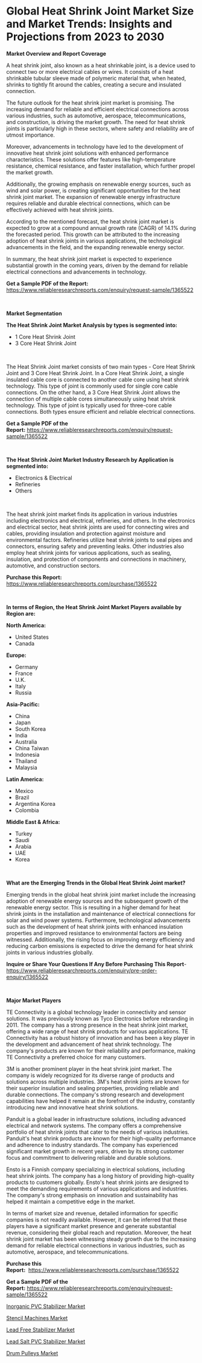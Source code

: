 <p><h1>Global Heat Shrink Joint Market Size and Market Trends: Insights and Projections from 2023 to 2030</h1></p><p><strong>Market Overview and Report Coverage</strong></p>
<p><p>A heat shrink joint, also known as a heat shrinkable joint, is a device used to connect two or more electrical cables or wires. It consists of a heat shrinkable tubular sleeve made of polymeric material that, when heated, shrinks to tightly fit around the cables, creating a secure and insulated connection.</p><p>The future outlook for the heat shrink joint market is promising. The increasing demand for reliable and efficient electrical connections across various industries, such as automotive, aerospace, telecommunications, and construction, is driving the market growth. The need for heat shrink joints is particularly high in these sectors, where safety and reliability are of utmost importance.</p><p>Moreover, advancements in technology have led to the development of innovative heat shrink joint solutions with enhanced performance characteristics. These solutions offer features like high-temperature resistance, chemical resistance, and faster installation, which further propel the market growth.</p><p>Additionally, the growing emphasis on renewable energy sources, such as wind and solar power, is creating significant opportunities for the heat shrink joint market. The expansion of renewable energy infrastructure requires reliable and durable electrical connections, which can be effectively achieved with heat shrink joints.</p><p>According to the mentioned forecast, the heat shrink joint market is expected to grow at a compound annual growth rate (CAGR) of 14.1% during the forecasted period. This growth can be attributed to the increasing adoption of heat shrink joints in various applications, the technological advancements in the field, and the expanding renewable energy sector.</p><p>In summary, the heat shrink joint market is expected to experience substantial growth in the coming years, driven by the demand for reliable electrical connections and advancements in technology.</p></p>
<p><strong>Get a Sample PDF of the Report:</strong> <a href="https://www.reliableresearchreports.com/enquiry/request-sample/1365522">https://www.reliableresearchreports.com/enquiry/request-sample/1365522</a></p>
<p>&nbsp;</p>
<p><strong>Market Segmentation</strong></p>
<p><strong>The Heat Shrink Joint Market Analysis by types is segmented into:</strong></p>
<p><ul><li>1 Core Heat Shrink Joint</li><li>3 Core Heat Shrink Joint</li></ul></p>
<p>&nbsp;</p>
<p><p>The Heat Shrink Joint market consists of two main types - Core Heat Shrink Joint and 3 Core Heat Shrink Joint. In a Core Heat Shrink Joint, a single insulated cable core is connected to another cable core using heat shrink technology. This type of joint is commonly used for single core cable connections. On the other hand, a 3 Core Heat Shrink Joint allows the connection of multiple cable cores simultaneously using heat shrink technology. This type of joint is typically used for three-core cable connections. Both types ensure efficient and reliable electrical connections.</p></p>
<p><strong>Get a Sample PDF of the Report:</strong>&nbsp;<a href="https://www.reliableresearchreports.com/enquiry/request-sample/1365522">https://www.reliableresearchreports.com/enquiry/request-sample/1365522</a></p>
<p>&nbsp;</p>
<p><strong>The Heat Shrink Joint Market Industry Research by Application is segmented into:</strong></p>
<p><ul><li>Electronics & Electrical</li><li>Refineries</li><li>Others</li></ul></p>
<p>&nbsp;</p>
<p><p>The heat shrink joint market finds its application in various industries including electronics and electrical, refineries, and others. In the electronics and electrical sector, heat shrink joints are used for connecting wires and cables, providing insulation and protection against moisture and environmental factors. Refineries utilize heat shrink joints to seal pipes and connectors, ensuring safety and preventing leaks. Other industries also employ heat shrink joints for various applications, such as sealing, insulation, and protection of components and connections in machinery, automotive, and construction sectors.</p></p>
<p><strong>Purchase this Report:</strong>&nbsp; <a href="https://www.reliableresearchreports.com/purchase/1365522">https://www.reliableresearchreports.com/purchase/1365522</a></p>
<p>&nbsp;</p>
<p><strong>In terms of Region, the Heat Shrink Joint Market Players available by Region are:</strong></p>
<p>
    <p> <strong> North America: </strong>
        <ul>
            <li>United States</li>
            <li>Canada</li>
        </ul>
        </p> 
    <p> <strong> Europe: </strong>
        <ul>
            <li>Germany</li>
            <li>France</li>
            <li>U.K.</li>
            <li>Italy</li>
            <li>Russia</li>
        </ul>
        </p> 
    <p> <strong> Asia-Pacific: </strong>
        <ul>
            <li>China</li>
            <li>Japan</li>
            <li>South Korea</li>
            <li>India</li>
            <li>Australia</li>
            <li>China Taiwan</li>
            <li>Indonesia</li>
            <li>Thailand</li>
            <li>Malaysia</li>
        </ul>
        </p> 
    <p> <strong> Latin America: </strong>
        <ul>
            <li>Mexico</li>
            <li>Brazil</li>
            <li>Argentina Korea</li>
            <li>Colombia</li>
        </ul>
        </p> 
    <p> <strong> Middle East & Africa: </strong>
        <ul>
            <li>Turkey</li>
            <li>Saudi</li>
            <li>Arabia</li>
            <li>UAE</li>
            <li>Korea</li>
        </ul>
    </p>
    </p>
<p>&nbsp;</p>
<p><strong>What are the Emerging Trends in the Global Heat Shrink Joint market?</strong></p>
<p><p>Emerging trends in the global heat shrink joint market include the increasing adoption of renewable energy sources and the subsequent growth of the renewable energy sector. This is resulting in a higher demand for heat shrink joints in the installation and maintenance of electrical connections for solar and wind power systems. Furthermore, technological advancements such as the development of heat shrink joints with enhanced insulation properties and improved resistance to environmental factors are being witnessed. Additionally, the rising focus on improving energy efficiency and reducing carbon emissions is expected to drive the demand for heat shrink joints in various industries globally.</p></p>
<p><strong>Inquire or Share Your Questions If Any Before Purchasing This Report</strong>- <a href="https://www.reliableresearchreports.com/enquiry/pre-order-enquiry/1365522">https://www.reliableresearchreports.com/enquiry/pre-order-enquiry/1365522</a></p>
<p>&nbsp;</p>
<p><strong>Major Market Players</strong></p>
<p><p>TE Connectivity is a global technology leader in connectivity and sensor solutions. It was previously known as Tyco Electronics before rebranding in 2011. The company has a strong presence in the heat shrink joint market, offering a wide range of heat shrink products for various applications. TE Connectivity has a robust history of innovation and has been a key player in the development and advancement of heat shrink technology. The company's products are known for their reliability and performance, making TE Connectivity a preferred choice for many customers.</p><p>3M is another prominent player in the heat shrink joint market. The company is widely recognized for its diverse range of products and solutions across multiple industries. 3M's heat shrink joints are known for their superior insulation and sealing properties, providing reliable and durable connections. The company's strong research and development capabilities have helped it remain at the forefront of the industry, constantly introducing new and innovative heat shrink solutions.</p><p>Panduit is a global leader in infrastructure solutions, including advanced electrical and network systems. The company offers a comprehensive portfolio of heat shrink joints that cater to the needs of various industries. Panduit's heat shrink products are known for their high-quality performance and adherence to industry standards. The company has experienced significant market growth in recent years, driven by its strong customer focus and commitment to delivering reliable and durable solutions.</p><p>Ensto is a Finnish company specializing in electrical solutions, including heat shrink joints. The company has a long history of providing high-quality products to customers globally. Ensto's heat shrink joints are designed to meet the demanding requirements of various applications and industries. The company's strong emphasis on innovation and sustainability has helped it maintain a competitive edge in the market.</p><p>In terms of market size and revenue, detailed information for specific companies is not readily available. However, it can be inferred that these players have a significant market presence and generate substantial revenue, considering their global reach and reputation. Moreover, the heat shrink joint market has been witnessing steady growth due to the increasing demand for reliable electrical connections in various industries, such as automotive, aerospace, and telecommunications.</p></p>
<p><strong>Purchase this Report:</strong>&nbsp;&nbsp;<a href="https://www.reliableresearchreports.com/purchase/1365522">https://www.reliableresearchreports.com/purchase/1365522</a></p>
<p></p>
<p><strong>Get a Sample PDF of the Report:</strong>&nbsp;<a href="https://www.reliableresearchreports.com/enquiry/request-sample/1365522">https://www.reliableresearchreports.com/enquiry/request-sample/1365522</a></p>
<p><p><a href="https://www.linkedin.com/pulse/inorganic-pvc-stabilizer-market-size-growth-forecast-from-k0rje/">Inorganic PVC Stabilizer Market</a></p><p><a href="https://medium.com/@weave.begin.honor/stencil-machines-market-size-growth-forecast-2023-2030-d152a43f7f9b">Stencil Machines Market</a></p><p><a href="https://www.linkedin.com/pulse/lead-free-stabilizer-market-size-share-amp-trends-analysis-16goe/">Lead Free Stabilizer Market</a></p><p><a href="https://www.linkedin.com/pulse/lead-salt-pvc-stabilizer-market-size-share-amp-trends-udk8e/">Lead Salt PVC Stabilizer Market</a></p><p><a href="https://medium.com/@once.sort.get/drum-pulleys-market-size-growth-forecast-2023-2030-7fe71339b4c4">Drum Pulleys Market</a></p></p>